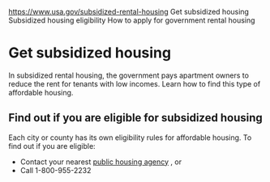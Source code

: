 

https://www.usa.gov/subsidized-rental-housing
Get subsidized housing
Subsidized housing eligibility
How to apply for government rental housing

Get subsidized housing
======================

In subsidized rental housing, the government pays apartment owners to reduce the rent for tenants with low incomes. Learn how to find this type of affordable housing.

**Find out if you are eligible for subsidized housing**
-------------------------------------------------------

Each city or county has its own eligibility rules for affordable housing. To find out if you are eligible:

* Contact your nearest
  [public housing agency](https://www.hud.gov/program_offices/public_indian_housing/pha/contacts)
  , or
* Call 1-800-955-2232
